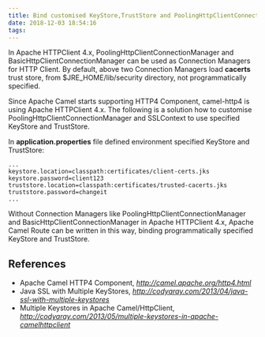 ```yaml
---
title: Bind customised KeyStore,TrustStore and PoolingHttpClientConnectionManager in Apache Camel
date: 2018-12-03 18:54:16
tags:
---
```


In Apache HTTPClient 4.x, PoolingHttpClientConnectionManager and BasicHttpClientConnectionManager can be used as Connection Managers for HTTP Client. By default, above two Connection Managers load **cacerts** trust store, from $JRE_HOME/lib/security directory, not programmatically specified.

Since Apache Camel starts supporting HTTP4 Component, camel-http4 is using Apache HTTPClient 4.x. The following is a solution how to customise PoolingHttpClientConnectionManager and SSLContext to use specified KeyStore and TrustStore.

<script src="https://gist.github.com/TerrenceMiao/fefc0d10359146c3612fde33046b95d0.js"></script>

In **application.properties** file defined environment specified KeyStore and TrustStore:

``` Console
...
keystore.location=classpath:certificates/client-certs.jks
keystore.password=client123
truststore.location=classpath:certificates/trusted-cacerts.jks
truststore.password=changeit
...
```

Without Connection Managers like PoolingHttpClientConnectionManager and BasicHttpClientConnectionManager in Apache HTTPClient 4.x, Apache Camel Route can be written in this way, binding programmatically specified KeyStore and TrustStore.

<script src="https://gist.github.com/TerrenceMiao/ecdb7cb674887a7f82199ac880987224.js"></script>

References
----------

- Apache Camel HTTP4 Component, _http://camel.apache.org/http4.html_
- Java SSL with Multiple KeyStores, _http://codyaray.com/2013/04/java-ssl-with-multiple-keystores_
- Multiple Keystores in Apache Camel/HttpClient, _http://codyaray.com/2013/05/multiple-keystores-in-apache-camelhttpclient_
